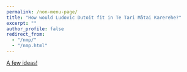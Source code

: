 ```yaml
---
permalink: /non-menu-page/
title: "How would Ludovic Dutoit fit in Te Tari Mātai Karerehe?"
excerpt: ""
author_profile: false
redirect_from: 
  - "/nmp/"
  - "/nmp.html"
---
```



[A few ideas!](https://www.google.com)
